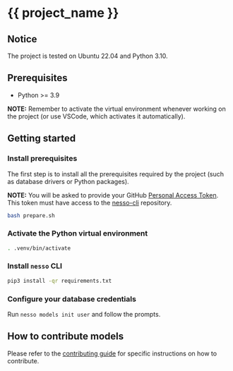 # {{ project_name }}

## Notice

The project is tested on Ubuntu 22.04 and Python 3.10.

## Prerequisites

- Python >= 3.9

**NOTE:** Remember to activate the virtual environment whenever working on the project (or use VSCode, which activates it automatically).

## Getting started
<!-- getting-started-begin -->
### Install prerequisites

The first step is to install all the prerequisites required by the project (such as database drivers or Python packages).

**NOTE:** You will be asked to provide your GitHub [Personal Access Token](https://docs.github.com/en/enterprise-server@3.6/authentication/keeping-your-account-and-data-secure/managing-your-personal-access-tokens#creating-a-personal-access-token). This token must have access to the [nesso-cli](https://github.com/dyvenia/nesso-cli) repository.

```bash
bash prepare.sh
```

### Activate the Python virtual environment

```bash
. .venv/bin/activate
```

### Install `nesso` CLI

```bash
pip3 install -qr requirements.txt
```

### Configure your database credentials

Run `nesso models init user` and follow the prompts.

## How to contribute models

Please refer to the [contributing guide](CONTRIBUTING.md) for specific instructions on how to contribute.

<!-- getting-started-end -->
